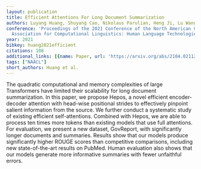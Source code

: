 ```yaml
---
layout: publication
title: Efficient Attentions For Long Document Summarization
authors: Luyang Huang, Shuyang Cao, Nikolaus Parulian, Heng Ji, Lu Wang
conference: 'Proceedings of the 2021 Conference of the North American Chapter of the
  Association for Computational Linguistics: Human Language Technologies'
year: 2021
bibkey: huang2021efficient
citations: 108
additional_links: [{name: Paper, url: 'https://arxiv.org/abs/2104.02112'}]
tags: ["NAACL"]
short_authors: Huang et al.
---
```

The quadratic computational and memory complexities of large Transformers
have limited their scalability for long document summarization. In this paper,
we propose Hepos, a novel efficient encoder-decoder attention with head-wise
positional strides to effectively pinpoint salient information from the source.
We further conduct a systematic study of existing efficient self-attentions.
Combined with Hepos, we are able to process ten times more tokens than existing
models that use full attentions. For evaluation, we present a new dataset,
GovReport, with significantly longer documents and summaries. Results show that
our models produce significantly higher ROUGE scores than competitive
comparisons, including new state-of-the-art results on PubMed. Human evaluation
also shows that our models generate more informative summaries with fewer
unfaithful errors.
